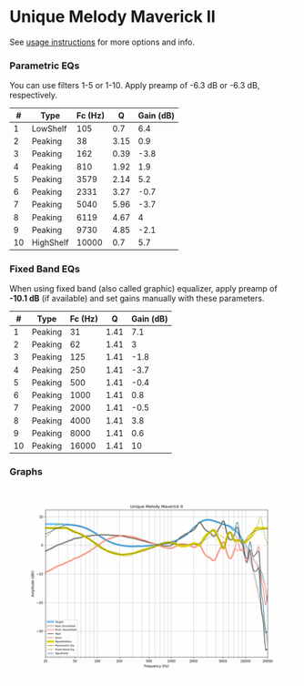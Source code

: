 # Unique Melody Maverick II
See [usage instructions](https://github.com/jaakkopasanen/AutoEq#usage) for more options and info.

### Parametric EQs
You can use filters 1-5 or 1-10. Apply preamp of -6.3 dB or -6.3 dB, respectively.

|   # | Type      |   Fc (Hz) |    Q |   Gain (dB) |
|-----|-----------|-----------|------|-------------|
|   1 | LowShelf  |       105 | 0.7  |         6.4 |
|   2 | Peaking   |        38 | 3.15 |         0.9 |
|   3 | Peaking   |       162 | 0.39 |        -3.8 |
|   4 | Peaking   |       810 | 1.92 |         1.9 |
|   5 | Peaking   |      3579 | 2.14 |         5.2 |
|   6 | Peaking   |      2331 | 3.27 |        -0.7 |
|   7 | Peaking   |      5040 | 5.96 |        -3.7 |
|   8 | Peaking   |      6119 | 4.67 |         4   |
|   9 | Peaking   |      9730 | 4.85 |        -2.1 |
|  10 | HighShelf |     10000 | 0.7  |         5.7 |

### Fixed Band EQs
When using fixed band (also called graphic) equalizer, apply preamp of **-10.1 dB** (if available) and set gains manually with these parameters.

|   # | Type    |   Fc (Hz) |    Q |   Gain (dB) |
|-----|---------|-----------|------|-------------|
|   1 | Peaking |        31 | 1.41 |         7.1 |
|   2 | Peaking |        62 | 1.41 |         3   |
|   3 | Peaking |       125 | 1.41 |        -1.8 |
|   4 | Peaking |       250 | 1.41 |        -3.7 |
|   5 | Peaking |       500 | 1.41 |        -0.4 |
|   6 | Peaking |      1000 | 1.41 |         0.8 |
|   7 | Peaking |      2000 | 1.41 |        -0.5 |
|   8 | Peaking |      4000 | 1.41 |         3.8 |
|   9 | Peaking |      8000 | 1.41 |         0.6 |
|  10 | Peaking |     16000 | 1.41 |        10   |

### Graphs
![](./Unique%20Melody%20Maverick%20II.png)
